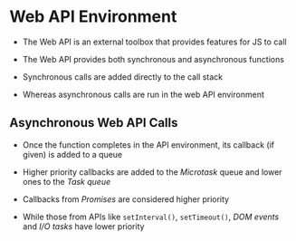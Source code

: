 # Web API Environment

- The Web API is an external toolbox that provides features for JS to call

- The Web API provides both synchronous and asynchronous functions

- Synchronous calls are added directly to the call stack

- Whereas asynchronous calls are run in the web API environment

## Asynchronous Web API Calls

- Once the function completes in the API environment, its callback (if given)
is added to a queue

- Higher priority callbacks are added to the *Microtask* queue and lower ones
to the *Task queue*

- Callbacks from *Promises* are considered higher priority

- While those from APIs like `setInterval()`, `setTimeout()`, *DOM events* and
*I/O tasks* have lower priority
